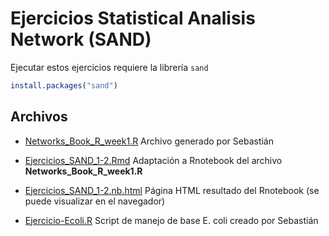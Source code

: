 # Ejercicios Statistical Analisis Network (SAND)

Ejecutar estos ejercicios requiere la librería `sand`

```r
install.packages("sand")
```

## Archivos

- [Networks_Book_R_week1.R](Networks_Book_R_week1.R) 
 Archivo generado por Sebastián
 
- [Ejercicios_SAND_1-2.Rmd](Ejercicios_SAND_1-2.Rmd)
Adaptación a Rnotebook del archivo **Networks_Book_R_week1.R**

- [Ejercicios_SAND_1-2.nb.html](Ejercicios_SAND_1-2.nb.html)
Página HTML resultado del Rnotebook (se puede visualizar en el navegador)

- [Ejercicio-Ecoli.R](Ejercicio-Ecoli.R)
Script de manejo de base E. coli creado por Sebastián
